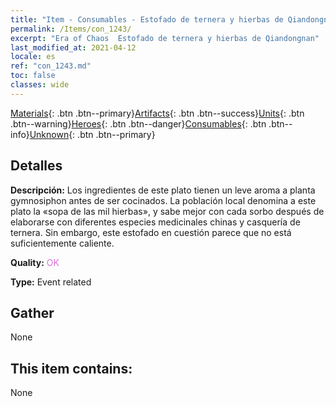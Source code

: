 ```yaml
---
title: "Item - Consumables - Estofado de ternera y hierbas de Qiandongnan"
permalink: /Items/con_1243/
excerpt: "Era of Chaos  Estofado de ternera y hierbas de Qiandongnan"
last_modified_at: 2021-04-12
locale: es
ref: "con_1243.md"
toc: false
classes: wide
---
```

 [Materials](/es/Items/){: .btn .btn--primary}[Artifacts](/es/Items/Artifacts/){: .btn .btn--success}[Units](/es/Items/Units/){: .btn .btn--warning}[Heroes](/es/Items/Heroes/){: .btn .btn--danger}[Consumables](/es/Items/Consumables/){: .btn .btn--info}[Unknown](/es/Items/Unknown/){: .btn .btn--primary}

## Detalles
 **Descripción:** Los ingredientes de este plato tienen un leve aroma a planta gymnosiphon antes de ser cocinados. La población local denomina a este plato la «sopa de las mil hierbas», y sabe mejor con cada sorbo después de elaborarse con diferentes especies medicinales chinas y casquería de ternera. Sin embargo, este estofado en cuestión parece que no está suficientemente caliente.

 **Quality:** <span style="color: #DA70D6">OK</span>

 **Type:** Event related

## Gather

  None

## This item contains:

  None

